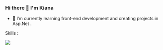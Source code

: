 ### Hi there 👋 I'm Kiana
- 🌱 I’m currently learning front-end development and creating projects in Asp.Net .

Skills :
<p align="left">
  <a href="https://skillicons.dev">
    <img src="https://skillicons.dev/icons?i=html,css,bootstrap,js,react,cs,dotnet,sql,cpp,c,python" />
  </a>
</p>
